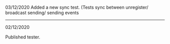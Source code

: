 03/12/2020
Added a new sync test. (Tests sync between unregister/ broadcast sending/ sending events

-------

02/12/2020

Published tester.

